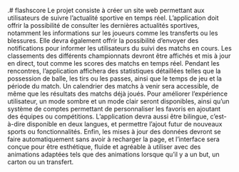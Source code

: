.# flashscore
Le projet consiste à créer un site web permettant aux utilisateurs de suivre l’actualité sportive en temps réel.
L’application doit offrir la possibilité de consulter les dernières actualités sportives, notamment les informations sur les joueurs comme les transferts ou les blessures.
Elle devra également offrir la possibilité d’envoyer des notifications pour informer les utilisateurs du suivi des matchs en cours.
Les classements des différents championnats devront être affichés et mis à jour en direct, tout comme les scores des matchs en temps réel.
Pendant les rencontres, l’application affichera des statistiques détaillées telles que la possession de balle,
les tirs ou les passes, ainsi que le temps de jeu et la période du match. Un calendrier des matchs à venir sera accessible, de même que les résultats des matchs déjà joués.
Pour améliorer l’expérience utilisateur, un mode sombre et un mode clair seront disponibles, ainsi qu’un système de comptes permettant de personnaliser les favoris en ajoutant des équipes ou compétitions.
L’application devra aussi être bilingue, c’est-à-dire disponible en deux langues, et permettre l’ajout futur de nouveaux sports ou fonctionnalités.
Enfin, les mises à jour des données devront se faire automatiquement sans avoir à recharger la page, et l’interface sera conçue pour être esthétique,
fluide et agréable à utiliser avec des animations adaptées tels que des animations lorsque qu’il y a un but, un carton ou un transfert.
